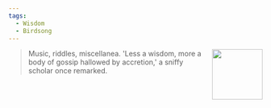 ```yaml
---
tags:
  - Wisdom
  - Birdsong
---
```


<div style="float: right; padding-left: 10px;"><img src="/Wisdoms/files/w.birdsong.png" width=100 width=100 style="margin:0" /></div>

> Music, riddles, miscellanea. 'Less a wisdom, more a body of gossip hallowed by accretion,' a sniffy scholar once remarked.
